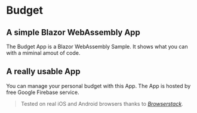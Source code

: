# Budget

## A simple Blazor WebAssembly App
The Budget App is a Blazor WebAssembly Sample.
It shows what you can with a miminal amout of code.

## A really usable App
You can manage your personal budget with this App.
The App is hosted by free Google Firebase service.

> Tested on real iOS and Android browsers thanks to *[Browserstack](https://www.browserstack.com/)*.
